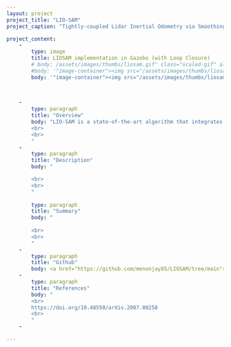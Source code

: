 ```yaml
---
layout: project
project_title: "LIO-SAM"
project_caption: "Tightly-coupled Lidar Inertial Odometry via Smoothing and Mapping | Jan-April 2024."

project_content:
    - 
        type: image
        title: LIOSAM implementation in Gazebo (with Loop Closure)
        # body: /assets/images/thumbs/liosam.gif" class="scaled-gif" alt="https://www.w3schools.com/bootstrap4/paris.jpg  
        #body: '"image-container"><img src="/assets/images/thumbs/liosam.gif" class="scaled-gif" alt="https://www.w3schools.com/bootstrap4/paris.jpg"'
        body: '"image-container"><img src="/assets/images/thumbs/liosam.gif" class="scaled-gif" alt="https://www.w3schools.com/bootstrap4/paris.jpg"'
    

    
    -
        type: paragraph
        title: "Overview"
        body: "LIO-SAM is a state-of-the-art algorithm that integrates LiDAR and IMU data to perform real-time odometry and mapping. It is particularly effective in environments where GPS signals are weak or unavailable, such as indoors or in urban canyons. The algorithm employs factor graph optimization to fuse data from the LiDAR and IMU sensors, ensuring robust and accurate state estimation. LIO-SAM is designed to handle the complexities of dynamic environments and large-scale mapping, making it suitable for various robotic applications, including autonomous vehicles, drones, and mobile robots.
        <br>
        <br>
        "
    -
        type: paragraph
        title: "Description"
        body: "

        <br>
        <br>
        "
    
        type: paragraph
        title: "Summary"
        body: "
        
        <br>
        <br>
        "
    -
        type: paragraph
        title: "Github"
        body: <a href="https://github.com/menonjay85/LIOSAM/tree/main">Code Link</a>
    -
        type: paragraph
        title: "References"
        body: "
        <br>
        https://doi.org/10.48550/arXiv.2007.00258
        <br>
        "
    -

---
```


